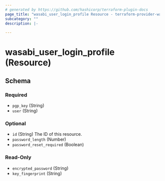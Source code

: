 ```yaml
---
# generated by https://github.com/hashicorp/terraform-plugin-docs
page_title: "wasabi_user_login_profile Resource - terraform-provider-wasabi"
subcategory: ""
description: |-
  
---
```


# wasabi_user_login_profile (Resource)





<!-- schema generated by tfplugindocs -->
## Schema

### Required

- `pgp_key` (String)
- `user` (String)

### Optional

- `id` (String) The ID of this resource.
- `password_length` (Number)
- `password_reset_required` (Boolean)

### Read-Only

- `encrypted_password` (String)
- `key_fingerprint` (String)


